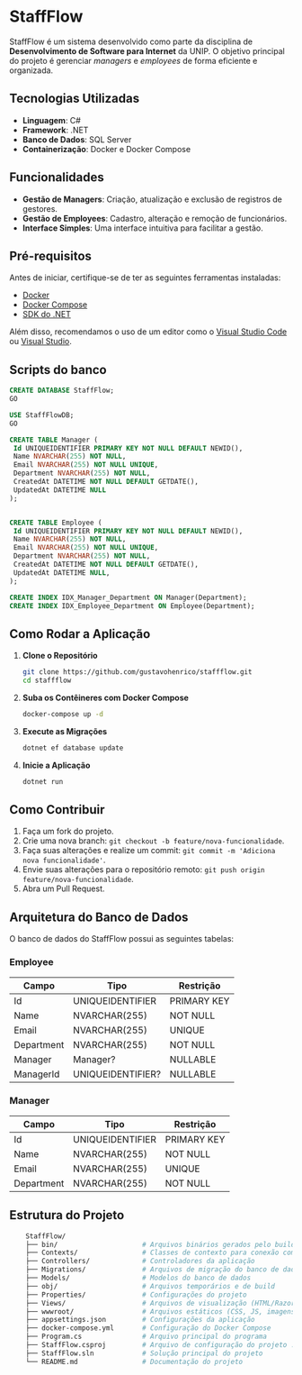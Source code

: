# StaffFlow

StaffFlow é um sistema desenvolvido como parte da disciplina de **Desenvolvimento de Software para Internet** da UNIP. O objetivo principal do projeto é gerenciar *managers* e *employees* de forma eficiente e organizada.

## Tecnologias Utilizadas

- **Linguagem**: C#  
- **Framework**: .NET  
- **Banco de Dados**: SQL Server  
- **Containerização**: Docker e Docker Compose  

## Funcionalidades

- **Gestão de Managers**: Criação, atualização e exclusão de registros de gestores.
- **Gestão de Employees**: Cadastro, alteração e remoção de funcionários.
- **Interface Simples**: Uma interface intuitiva para facilitar a gestão.

## Pré-requisitos

Antes de iniciar, certifique-se de ter as seguintes ferramentas instaladas:

- [Docker](https://www.docker.com/)
- [Docker Compose](https://docs.docker.com/compose/)
- [SDK do .NET](https://dotnet.microsoft.com/)

Além disso, recomendamos o uso de um editor como o [Visual Studio Code](https://code.visualstudio.com/) ou [Visual Studio](https://visualstudio.microsoft.com/).

## Scripts do banco
   ```sql
CREATE DATABASE StaffFlow;
GO

USE StaffFlowDB;
GO

CREATE TABLE Manager (
    Id UNIQUEIDENTIFIER PRIMARY KEY NOT NULL DEFAULT NEWID(),
    Name NVARCHAR(255) NOT NULL,
    Email NVARCHAR(255) NOT NULL UNIQUE,
    Department NVARCHAR(255) NOT NULL,
    CreatedAt DATETIME NOT NULL DEFAULT GETDATE(), 
    UpdatedAt DATETIME NULL 
);


CREATE TABLE Employee (
    Id UNIQUEIDENTIFIER PRIMARY KEY NOT NULL DEFAULT NEWID(), 
    Name NVARCHAR(255) NOT NULL,
    Email NVARCHAR(255) NOT NULL UNIQUE, 
    Department NVARCHAR(255) NOT NULL,
    CreatedAt DATETIME NOT NULL DEFAULT GETDATE(), 
    UpdatedAt DATETIME NULL, 
);

CREATE INDEX IDX_Manager_Department ON Manager(Department);
CREATE INDEX IDX_Employee_Department ON Employee(Department);
   ```

## Como Rodar a Aplicação

1. **Clone o Repositório**  
   ```bash
   git clone https://github.com/gustavohenrico/staffflow.git
   cd staffflow
    ```
2. **Suba os Contêineres com Docker Compose** 
   ```bash
   docker-compose up -d
    ```
3. **Execute as Migrações** 
   ```bash
   dotnet ef database update
    ```
4. **Inicie a Aplicação** 
   ```bash
   dotnet run
    ```

## Como Contribuir
1. Faça um fork do projeto.
2. Crie uma nova branch: `git checkout -b feature/nova-funcionalidade`.
3. Faça suas alterações e realize um commit: `git commit -m 'Adiciona nova funcionalidade'`.
4. Envie suas alterações para o repositório remoto: `git push origin feature/nova-funcionalidade`.
5. Abra um Pull Request.

## Arquitetura do Banco de Dados

O banco de dados do StaffFlow possui as seguintes tabelas:

### Employee
| Campo       | Tipo            | Restrição   |
|-------------|-----------------|-------------|
| Id          | UNIQUEIDENTIFIER | PRIMARY KEY |
| Name        | NVARCHAR(255)    | NOT NULL    |
| Email       | NVARCHAR(255)    | UNIQUE      |
| Department  | NVARCHAR(255)    | NOT NULL    |
| Manager     | Manager?	     | NULLABLE    |
| ManagerId	  | UNIQUEIDENTIFIER?| NULLABLE    |

### Manager
| Campo       | Tipo            | Restrição   |
|-------------|-----------------|-------------|
| Id          | UNIQUEIDENTIFIER | PRIMARY KEY |
| Name        | NVARCHAR(255)   | NOT NULL    |
| Email       | NVARCHAR(255)   | UNIQUE      |
| Department  | NVARCHAR(255)   | NOT NULL    |


## Estrutura do Projeto
```bash
    StaffFlow/
    ├── bin/                     # Arquivos binários gerados pelo build
    ├── Contexts/                # Classes de contexto para conexão com o banco de dados
    ├── Controllers/             # Controladores da aplicação
    ├── Migrations/              # Arquivos de migração do banco de dados
    ├── Models/                  # Modelos do banco de dados
    ├── obj/                     # Arquivos temporários e de build
    ├── Properties/              # Configurações do projeto
    ├── Views/                   # Arquivos de visualização (HTML/Razor)
    ├── wwwroot/                 # Arquivos estáticos (CSS, JS, imagens)
    ├── appsettings.json         # Configurações da aplicação
    ├── docker-compose.yml       # Configuração do Docker Compose
    ├── Program.cs               # Arquivo principal do programa
    ├── StaffFlow.csproj         # Arquivo de configuração do projeto .NET
    ├── StaffFlow.sln            # Solução principal do projeto
    └── README.md                # Documentação do projeto
```